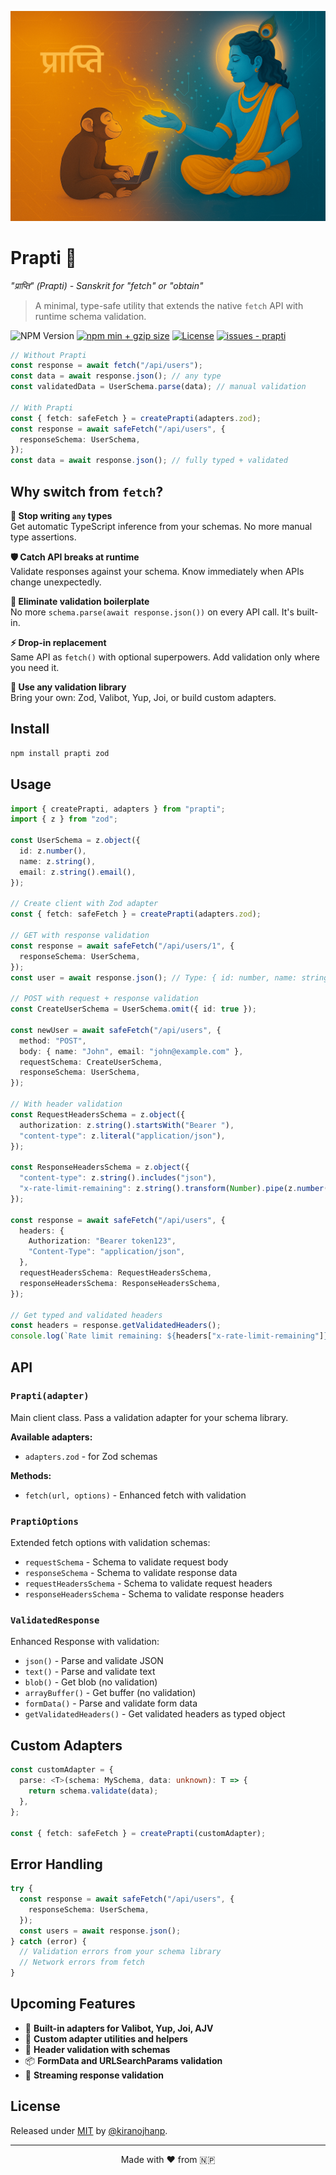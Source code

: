 ![prapti](media/logo.png)

# Prapti 🚀

_"प्राप्ति" (Prapti) - Sanskrit for "fetch" or "obtain"_

> A minimal, type-safe utility that extends the native `fetch` API with runtime schema validation.

![NPM Version](https://img.shields.io/npm/v/prapti)
[![npm min + gzip size](https://badgen.net/bundlephobia/minzip/prapti)](https://bundlephobia.com/result?p=prapti)
[![License](https://img.shields.io/badge/License-MIT-blue)](#license)
[![issues - prapti](https://img.shields.io/github/issues/kiranojhanp/prapti)](https://github.com/kiranojhanp/prapti/issues)

```typescript
// Without Prapti
const response = await fetch("/api/users");
const data = await response.json(); // any type
const validatedData = UserSchema.parse(data); // manual validation

// With Prapti
const { fetch: safeFetch } = createPrapti(adapters.zod);
const response = await safeFetch("/api/users", {
  responseSchema: UserSchema,
});
const data = await response.json(); // fully typed + validated
```

## Why switch from `fetch`?

**🎯 Stop writing `any` types**  
Get automatic TypeScript inference from your schemas. No more manual type assertions.

**🛡️ Catch API breaks at runtime**  
Validate responses against your schema. Know immediately when APIs change unexpectedly.

**🔧 Eliminate validation boilerplate**  
No more `schema.parse(await response.json())` on every API call. It's built-in.

**⚡ Drop-in replacement**  
Same API as `fetch()` with optional superpowers. Add validation only where you need it.

**🎨 Use any validation library**  
Bring your own: Zod, Valibot, Yup, Joi, or build custom adapters.

## Install

```bash
npm install prapti zod
```

## Usage

```typescript
import { createPrapti, adapters } from "prapti";
import { z } from "zod";

const UserSchema = z.object({
  id: z.number(),
  name: z.string(),
  email: z.string().email(),
});

// Create client with Zod adapter
const { fetch: safeFetch } = createPrapti(adapters.zod);

// GET with response validation
const response = await safeFetch("/api/users/1", {
  responseSchema: UserSchema,
});
const user = await response.json(); // Type: { id: number, name: string, email: string }

// POST with request + response validation
const CreateUserSchema = UserSchema.omit({ id: true });

const newUser = await safeFetch("/api/users", {
  method: "POST",
  body: { name: "John", email: "john@example.com" },
  requestSchema: CreateUserSchema,
  responseSchema: UserSchema,
});

// With header validation
const RequestHeadersSchema = z.object({
  authorization: z.string().startsWith("Bearer "),
  "content-type": z.literal("application/json"),
});

const ResponseHeadersSchema = z.object({
  "content-type": z.string().includes("json"),
  "x-rate-limit-remaining": z.string().transform(Number).pipe(z.number()),
});

const response = await safeFetch("/api/users", {
  headers: {
    Authorization: "Bearer token123",
    "Content-Type": "application/json",
  },
  requestHeadersSchema: RequestHeadersSchema,
  responseHeadersSchema: ResponseHeadersSchema,
});

// Get typed and validated headers
const headers = response.getValidatedHeaders();
console.log(`Rate limit remaining: ${headers["x-rate-limit-remaining"]}`);
```

## API

### `Prapti(adapter)`

Main client class. Pass a validation adapter for your schema library.

**Available adapters:**

- `adapters.zod` - for Zod schemas

**Methods:**

- `fetch(url, options)` - Enhanced fetch with validation

### `PraptiOptions`

Extended fetch options with validation schemas:

- `requestSchema` - Schema to validate request body
- `responseSchema` - Schema to validate response data
- `requestHeadersSchema` - Schema to validate request headers
- `responseHeadersSchema` - Schema to validate response headers

### `ValidatedResponse`

Enhanced Response with validation:

- `json()` - Parse and validate JSON
- `text()` - Parse and validate text
- `blob()` - Get blob (no validation)
- `arrayBuffer()` - Get buffer (no validation)
- `formData()` - Parse and validate form data
- `getValidatedHeaders()` - Get validated headers as typed object

## Custom Adapters

```typescript
const customAdapter = {
  parse: <T>(schema: MySchema, data: unknown): T => {
    return schema.validate(data);
  },
};

const { fetch: safeFetch } = createPrapti(customAdapter);
```

## Error Handling

```typescript
try {
  const response = await safeFetch("/api/users", {
    responseSchema: UserSchema,
  });
  const users = await response.json();
} catch (error) {
  // Validation errors from your schema library
  // Network errors from fetch
}
```

## Upcoming Features

- 🔄 **Built-in adapters for Valibot, Yup, Joi, AJV**
- 🎨 **Custom adapter utilities and helpers**
- 🎯 **Header validation with schemas**
- 📦 **FormData and URLSearchParams validation**
- 🔄 **Streaming response validation**

## License

Released under [MIT](/LICENSE) by [@kiranojhanp](https://github.com/kiranojhanp).

---

<div align="center">
Made with ❤️ from 🇳🇵
</div>
